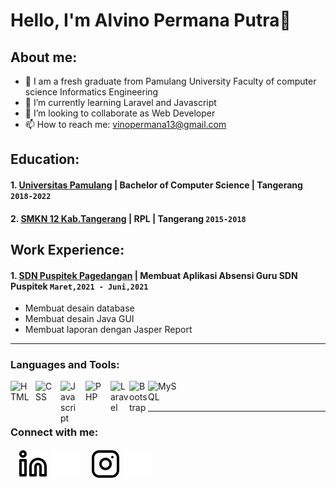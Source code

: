 # Hello, I'm Alvino Permana Putra👋
## About me:
- 🔭 I am a fresh graduate from Pamulang University
Faculty of computer science
Informatics Engineering
- 🌱 I’m currently learning Laravel and Javascript
- 👯 I’m looking to collaborate as Web Developer
- 📫 How to reach me: vinopermana13@gmail.com

## Education:

#### 1. [Universitas Pamulang](https://unpam.ac.id) | Bachelor of Computer Science | Tangerang `2018-2022`
#### 2. [SMKN 12 Kab.Tangerang](https://smkn12kabta.sch.id) | RPL | Tangerang `2015-2018`

## Work Experience:
#### 1. [SDN Puspitek Pagedangan](https://sdnpuspiptek.wordpress.com) | Membuat Aplikasi Absensi Guru SDN Puspitek `Maret,2021 - Juni,2021`
   - Membuat desain database
   - Membuat desain Java GUI
   - Membuat laporan dengan Jasper Report
---

### Languages and Tools:

[<img align="left" alt="HTML" width="30px" src="https://upload.wikimedia.org/wikipedia/commons/thumb/6/61/HTML5_logo_and_wordmark.svg/130px-HTML5_logo_and_wordmark.svg.png" style="padding-right:10px;" />][webdev]
[<img align="left" alt="CSS" width="30px" src="https://upload.wikimedia.org/wikipedia/commons/thumb/d/d5/CSS3_logo_and_wordmark.svg/120px-CSS3_logo_and_wordmark.svg.png" style="padding-right:10px;" />][webdev]
[<img align="left" alt="Javascript" width="30px" src="https://upload.wikimedia.org/wikipedia/commons/thumb/9/99/Unofficial_JavaScript_logo_2.svg/1200px-Unofficial_JavaScript_logo_2.svg.png" style="padding-right:10px;" />][webdev]
[<img align="left" alt="PHP" width="30px" src="https://upload.wikimedia.org/wikipedia/commons/thumb/2/27/PHP-logo.svg/121px-PHP-logo.svg.png" style="padding-right:10px;" />][webdev]
[<img align="left" alt="Laravel" width="30px" src="https://upload.wikimedia.org/wikipedia/commons/thumb/9/9a/Laravel.svg/120px-Laravel.svg.png" style="padding-right:0px;" />][webdev]
[<img align="left" alt="Bootstrap" width="30px" src="https://getbootstrap.com/docs/5.3/assets/brand/bootstrap-logo-shadow.png" style="padding-right:0px;" />][webdev]
[<img align="left" alt="MySQL" width="50px" src="https://banner2.cleanpng.com/20180824/ktx/kisspng-mysql-workbench-computer-icons-logo-portable-netwo-thezedt-tech-tips-and-random-thoughts-5b80352110ca84.1955496015351288650688.jpg" style="padding-right:10px;" />][webdev]

<br />
<br />

---
### Connect with me:

&nbsp;&nbsp;
[![website](./img/linkedin-light.svg)](https://www.linkedin.com/in/alvino-permana-putra-b6457a230#gh-light-mode-only)
[![website](./img/linkedin-dark.svg)](https://www.linkedin.com/in/alvino-permana-putra-b6457a230#gh-dark-mode-only)
&nbsp;&nbsp;
[![website](./img/instagram-light.svg)](https://instagram.com/vinopermana77#gh-light-mode-only)
[![website](./img/instagram-dark.svg)](https://instagram.com/vinopermana77#gh-dark-mode-only)



[webdev]: https://github.com/vinopermana77/vinopermana77
